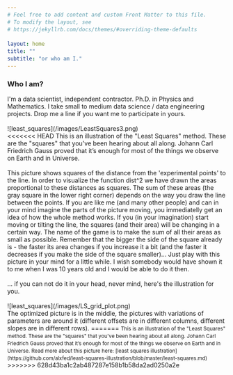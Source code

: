 ```yaml
---
# Feel free to add content and custom Front Matter to this file.
# To modify the layout, see
# https://jekyllrb.com/docs/themes/#overriding-theme-defaults

layout: home
title: ""
subtitle: "or who am I."
---
```

<h3>Who I am?</h3>
I'm a data scientist, independent contractor. Ph.D. in Physics and Mathematics.
I take small to medium data science / data engineering projects. Drop me a line if you want me to participate in yours.
<br><br>
![least_squares](/images/LeastSquares3.png)
<br>
<<<<<<< HEAD
This is an illustration of the "Least Squares" method. These are the "squares" that you've been hearing about all along. Johann Carl Friedrich Gauss proved that it’s enough for most of the things we observe on Earth and in Universe.<br><br>
This picture shows squares of the distance from the 'experimental points' to the line. In order to visualize the function dist^2 we have drawn the areas proportional to these distances as squares. The sum of these areas (the gray square in the lower right corner) depends on the way you draw the line between the points. If you are like me (and many other people) and can in your mind imagine the parts of the picture moving, you immediatelly get an idea of how the whole method works. If you (in your imagination) start moving or tilting the line, the squares (and their area) will be changing in a certain way. The name of the game is to make the sum of all their areas as small as possible. Remember that the bigger the side of the square already is - the faster its area changes if you increase it a bit (and the faster it decreases if you make the side of the square smaller)... Just play with this picture in your mind for a little while. I wish somebody would have shown it to me when I was 10 years old and I would be able to do it then. <br><br>
... if you can not do it in your head, never mind, here's the illustration for you. <br><br>
![least_squares](/images/LS_grid_plot.png)
<br>
The optimized picture is in the middle, the pictures with variations of parameters are around it (different offsets are in different columns, different slopes are in different rows).
=======
<small>This is an illustration of the "Least Squares" method. These are the "squares" that you've been hearing about all along. Johann Carl Friedrich Gauss proved that it’s enough for most of the things we observe on Earth and in Universe. Read more about this picture here: [least squares illustration](https://github.com/alxfed/least-squares-illustration/blob/master/least-squares.md)</small>
>>>>>>> 628d43ba1c2ab487287e158b1b58da2ad0250a2e
<br><br>
